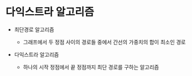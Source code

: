 # 다익스트라 알고리즘

- 최단경로 알고리즘
  - 그래프에서 두 정점 사이의 경로들 중에서 간선의 가중치의 합이 최소인 경로

- 다익스트라 알고리즘
  - 하나의 시작 정점에서 끝 정점까지 최단 경로를 구하는 알고리즘